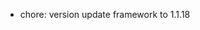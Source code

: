 <!-- The pattern we follow here is to keep the changelog for the latest version -->
<!-- Old changelogs are automatically attached to the GitHub releases -->

- chore: version update framework to 1.1.18